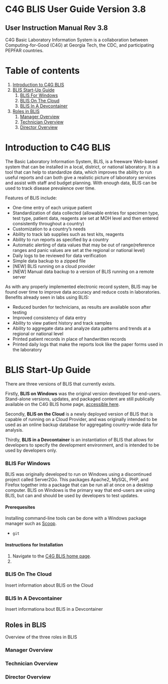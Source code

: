 # C4G BLIS User Guide Version 3.8

## User Instruction Manual Rev 3.8

C4G Basic Laboratory Information System is a collaboration between Computing-for-Good (C4G) at Georgia Tech, the CDC, and participating PEPFAR countries.

<div style="page-break-after: always;"></div>

# Table of contents
1. [Introduction to C4G BLIS](#introduction)
2. [BLIS Start-Up Guide](#startup)
    1. [BLIS For Windows](#blis_windows)
    2. [BLIS On The Cloud](#blis_cloud)
    3. [BLIS In A Devcontainer](#blis_devcontainer)
3. [Roles in BLIS](#blis_roles)
    1. [Manager Overview](#manager_overview)
    2. [Technician Overview](#technician_overview)
    3. [Director Overview](#director_overview)

# Introduction to C4G BLIS <a name="introduction"></a>
The Basic Laboratory Information System, BLIS, is a freeware Web-based system that can be installed in a local, district, or national laboratory. It is a tool that can help to standardize data, which improves the ability to run useful reports and can both give a realistic picture of laboratory services and assist with staff and budget planning. With enough data, BLIS can be used to track disease prevalence over time.

Features of BLIS include:
- One-time entry of each unique patient
- Standardization of data collected (allowable entries for specimen type, test type, patient data, reagents are set at MOH level and then entered consistently throughout a country)
- Customization to a country’s needs
- Ability to track lab supplies such as test kits, reagents
- Ability to run reports as specified by a country
- Automatic alerting of data values that may be out of range(reference ranges and panic values are set at the regional or national level)
- Daily logs to be reviewed for data verification
- Simple data backup to a zipped file 
- [NEW] BLIS running on a cloud provider
- [NEW] Manual data backup to a version of BLIS running on a remote server

As with any properly implemented electronic record system, BLIS may be found over time to improve data accuracy and reduce costs in laboratories. Benefits already seen in labs using BLIS:
- Reduced burden for technicians, as results are available soon after testing
- Improved consistency of data entry
- Ability to view patient history and track samples
- Ability to aggregate data and analyze data patterns and trends at a regional or national level
- Printed patient records in place of handwritten records
- Printed daily logs that make the reports look like the paper forms used in the laboratory

# BLIS Start-Up Guide <a name="startup"></a>
There are three versions of BLIS that currently exists. 

Firstly, <b>BLIS on Windows</b> was the original version developed for end-users. Stand-alone versions, updates, and packaged content are still publically available on the C4G BLIS home page, [accessible here](http://blis.cc.gatech.edu/). 

Secondly, <b>BLIS on the Cloud</b> is a newly deployed version of BLIS that is capable of running on a Cloud Provider, and was originally intended to be used as an online backup database for aggregating country-wide data for analysis. 

Thirdly, <b>BLIS in a Devcontainer</b> is an instantiation of BLIS that allows for developers to specify the development environment, and is intended to be used by developers only.

### BLIS For Windows <a name="blis_windows"></a>
BLIS was originally developed to run on Windows using a discontinued project called Server2Go. This packages Apache2, MySQL, PHP, and Firefox together into a package that can be run all at once on a desktop computer. BLIS on Windows is the primary way that end-users are using BLIS, but can and should be used by developers to test updates.

#### Prerequesites
Installing command-line tools can be done with a Windows package manager such as [Scoop](https://scoop.sh/).

* `git`

#### Instructions for Installation
1. Navigate to the [C4G BLIS home page](http://blis.cc.gatech.edu/). 
2. 

### BLIS On The Cloud <a name="blis_cloud"></a>
Insert information about BLIS on the Cloud

### BLIS In A Devcontainer <a name="blis_devcontainer"></a>
Insert informationa bout BLIS in a Devcontainer

## Roles in BLIS <a name="blis_roles"></a>
Overview of the three roles in BLIS

### Manager Overview <a name="manager_overview"></a>

### Technician Overview <a name="technician_overview"></a>

### Director Overview <a name="director_overview"></a>
